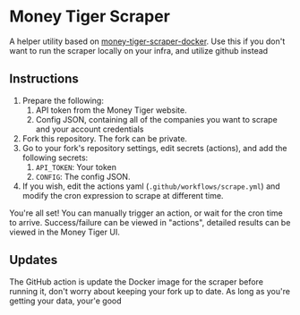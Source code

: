 # Money Tiger Scraper

A helper utility based on [money-tiger-scraper-docker](https://github.com/BackSlasher/money-tiger-scraper-docker).
Use this if you don't want to run the scraper locally on your infra, and utilize github instead

## Instructions
1. Prepare the following:
   1. API token from the Money Tiger website.
   2. Config JSON, containing all of the companies you want to scrape and your account credentials
1. Fork this repository. The fork can be private.
2. Go to your fork's repository settings, edit secrets (actions), and add the following secrets:
   1. `API_TOKEN`: Your token
   2. `CONFIG`: The config JSON.
1. If you wish, edit the actions yaml (`.github/workflows/scrape.yml`) and modify the cron expression to scrape at different time.

You're all set! You can manually trigger an action, or wait for the cron time to arrive.
Success/failure can be viewed in "actions", detailed results can be viewed in the Money Tiger UI.

## Updates
The GitHub action is update the Docker image for the scraper before running it, don't worry about keeping your fork up to date.
As long as you're getting your data, your'e good
